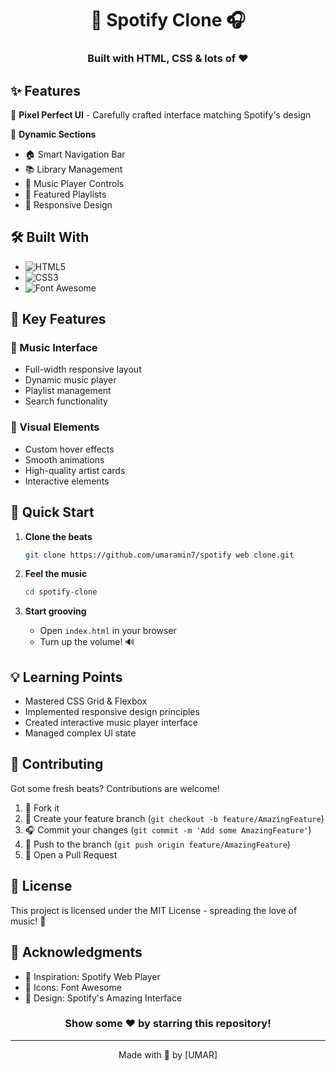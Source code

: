 <div align="center">
  
# 🎵 Spotify Clone 🎧

### Built with HTML, CSS & lots of ❤️ 

</div>

## ✨ Features

🎯 **Pixel Perfect UI** - Carefully crafted interface matching Spotify's design
  
🎨 **Dynamic Sections**
- 🏠 Smart Navigation Bar
- 📚 Library Management
- 🎼 Music Player Controls
- 🎵 Featured Playlists
- 📱 Responsive Design

## 🛠️ Built With

- ![HTML5](https://img.shields.io/badge/HTML5-E34F26?style=for-the-badge&logo=html5&logoColor=white)
- ![CSS3](https://img.shields.io/badge/CSS3-1572B6?style=for-the-badge&logo=css3&logoColor=white)
- ![Font Awesome](https://img.shields.io/badge/Font_Awesome-339AF0?style=for-the-badge&logo=fontawesome&logoColor=white)

## 🎯 Key Features

### 🎵 Music Interface
- Full-width responsive layout
- Dynamic music player
- Playlist management
- Search functionality

### 🎨 Visual Elements
- Custom hover effects
- Smooth animations
- High-quality artist cards
- Interactive elements

## 🚀 Quick Start

1. **Clone the beats**
   ```bash
   git clone https://github.com/umaramin7/spotify web clone.git
   ```

2. **Feel the music**
   ```bash
   cd spotify-clone
   ```

3. **Start grooving**
   - Open `index.html` in your browser
   - Turn up the volume! 🔊



## 💡 Learning Points

- Mastered CSS Grid & Flexbox
- Implemented responsive design principles
- Created interactive music player interface
- Managed complex UI state

## 🤝 Contributing

Got some fresh beats? Contributions are welcome! 

1. 🎸 Fork it
2. 🎼 Create your feature branch (`git checkout -b feature/AmazingFeature`)
3. 🎧 Commit your changes (`git commit -m 'Add some AmazingFeature'`)
4. 🎹 Push to the branch (`git push origin feature/AmazingFeature`)
5. 🎉 Open a Pull Request

## 📝 License

This project is licensed under the MIT License - spreading the love of music! 🎵

## 💐 Acknowledgments

- 🙏 Inspiration: Spotify Web Player
- 🎨 Icons: Font Awesome
- 🎵 Design: Spotify's Amazing Interface

<div align="center">

### Show some ❤️ by starring this repository!

</div>

---

<div align="center">
Made with 🎵 by [UMAR] 
</div>
